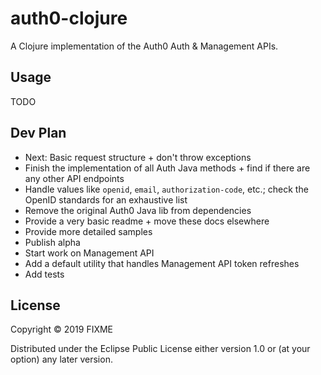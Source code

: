 # auth0-clojure

A Clojure implementation of the Auth0 Auth & Management APIs.

## Usage

TODO

## Dev Plan

- Next: Basic request structure + don't throw exceptions
- Finish the implementation of all Auth Java methods + find if there are any other API endpoints
- Handle values like `openid`, `email`, `authorization-code`, etc.; check the OpenID standards for an exhaustive list
- Remove the original Auth0 Java lib from dependencies
- Provide a very basic readme + move these docs elsewhere
- Provide more detailed samples
- Publish alpha
- Start work on Management API
- Add a default utility that handles Management API token refreshes
- Add tests

## License

Copyright © 2019 FIXME

Distributed under the Eclipse Public License either version 1.0 or (at
your option) any later version.
